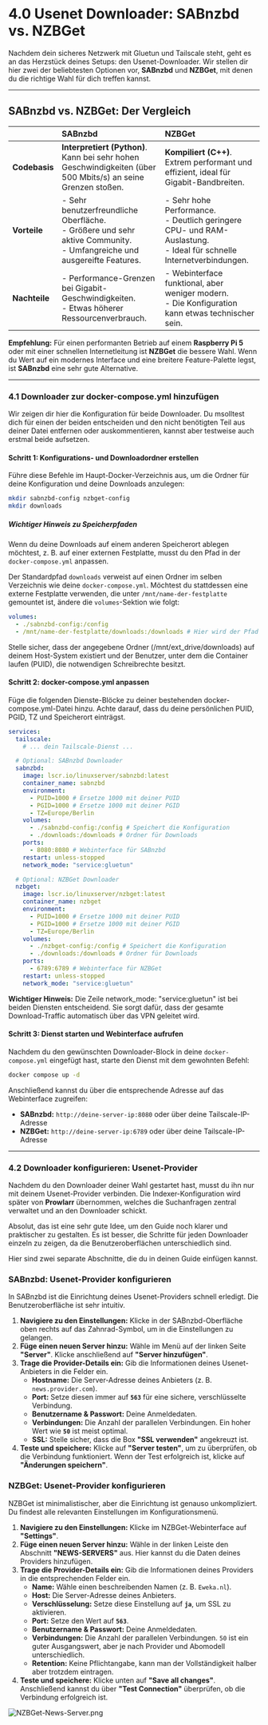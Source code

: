 # 4.0 Usenet Downloader: SABnzbd vs. NZBGet

Nachdem dein sicheres Netzwerk mit Gluetun und Tailscale steht, geht es an das Herzstück deines Setups: den Usenet-Downloader. Wir stellen dir hier zwei der beliebtesten Optionen vor, **SABnzbd** und **NZBGet**, mit denen du die richtige Wahl für dich treffen kannst.

---

## SABnzbd vs. NZBGet: Der Vergleich

| | SABnzbd | NZBGet |
| :--- | :--- | :--- |
| **Codebasis** | **Interpretiert (Python)**. Kann bei sehr hohen Geschwindigkeiten (über 500 Mbits/s) an seine Grenzen stoßen. | **Kompiliert (C++)**. Extrem performant und effizient, ideal für Gigabit-Bandbreiten. |
| **Vorteile** | - Sehr benutzerfreundliche Oberfläche.  <br>- Größere und sehr aktive Community.  <br>- Umfangreiche und ausgereifte Features. | - Sehr hohe Performance.  <br>- Deutlich geringere CPU- und RAM-Auslastung.  <br>- Ideal für schnelle Internetverbindungen. |
| **Nachteile** | - Performance-Grenzen bei Gigabit-Geschwindigkeiten.  <br>- Etwas höherer Ressourcenverbrauch. | - Webinterface funktional, aber weniger modern.  <br>- Die Konfiguration kann etwas technischer sein. |

**Empfehlung:** Für einen performanten Betrieb auf einem **Raspberry Pi 5** oder mit einer schnellen Internetleitung ist **NZBGet** die bessere Wahl. Wenn du Wert auf ein modernes Interface und eine breitere Feature-Palette legst, ist **SABnzbd** eine sehr gute Alternative.

---

### 4.1 Downloader zur docker-compose.yml hinzufügen

Wir zeigen dir hier die Konfiguration für beide Downloader. Du msolltest dich für einen der beiden entscheiden und den nicht benötigten Teil aus deiner Datei entfernen oder auskommentieren, kannst aber testweise auch erstmal beide aufsetzen.

#### Schritt 1: Konfigurations- und Downloadordner erstellen

Führe diese Befehle im Haupt-Docker-Verzeichnis aus, um die Ordner für deine Konfiguration und deine Downloads anzulegen:

```bash
mkdir sabnzbd-config nzbget-config
mkdir downloads
```

##### Wichtiger Hinweis zu Speicherpfaden

Wenn du deine Downloads auf einem anderen Speicherort ablegen möchtest, z. B. auf einer externen Festplatte, musst du den Pfad in der `docker-compose.yml` anpassen.

Der Standardpfad `downloads` verweist auf einen Ordner im selben Verzeichnis wie deine `docker-compose.yml`. Möchtest du stattdessen eine externe Festplatte verwenden, die unter `/mnt/name-der-festplatte` gemountet ist, ändere die `volumes`-Sektion wie folgt:

```yaml
volumes:
  - ./sabnzbd-config:/config 
  - /mnt/name-der-festplatte/downloads:/downloads # Hier wird der Pfad angepasst
```

  Stelle sicher, dass der angegebene Ordner (/mnt/ext_drive/downloads) auf deinem Host-System existiert und der Benutzer, unter dem die Container laufen (PUID), die notwendigen Schreibrechte besitzt.

#### Schritt 2: docker-compose.yml anpassen

Füge die folgenden Dienste-Blöcke zu deiner bestehenden docker-compose.yml-Datei hinzu. Achte darauf, dass du deine persönlichen PUID, PGID, TZ und Speicherort einträgst.

```yaml
services:
  tailscale:
    # ... dein Tailscale-Dienst ...

  # Optional: SABnzbd Downloader
  sabnzbd:
    image: lscr.io/linuxserver/sabnzbd:latest
    container_name: sabnzbd
    environment:
      - PUID=1000 # Ersetze 1000 mit deiner PUID
      - PGID=1000 # Ersetze 1000 mit deiner PGID
      - TZ=Europe/Berlin
    volumes:
      - ./sabnzbd-config:/config # Speichert die Konfiguration
      - ./downloads:/downloads # Ordner für Downloads
    ports:
      - 8080:8080 # Webinterface für SABnzbd
    restart: unless-stopped
    network_mode: "service:gluetun"

  # Optional: NZBGet Downloader
  nzbget:
    image: lscr.io/linuxserver/nzbget:latest
    container_name: nzbget
    environment:
      - PUID=1000 # Ersetze 1000 mit deiner PUID
      - PGID=1000 # Ersetze 1000 mit deiner PGID
      - TZ=Europe/Berlin
    volumes:
      - ./nzbget-config:/config # Speichert die Konfiguration
      - ./downloads:/downloads # Ordner für Downloads
    ports:
      - 6789:6789 # Webinterface für NZBGet
    restart: unless-stopped
    network_mode: "service:gluetun"
```

**Wichtiger Hinweis:** Die Zeile network_mode: "service:gluetun" ist bei beiden Diensten entscheidend. Sie sorgt dafür, dass der gesamte Download-Traffic automatisch über das VPN geleitet wird.

#### Schritt 3: Dienst starten und Webinterface aufrufen

Nachdem du den gewünschten Downloader-Block in deine `docker-compose.yml` eingefügt hast, starte den Dienst mit dem gewohnten Befehl:

```bash
docker compose up -d
```

Anschließend kannst du über die entsprechende Adresse auf das Webinterface zugreifen:

* **SABnzbd:** `http://deine-server-ip:8080` oder über deine Tailscale-IP-Adresse
* **NZBGet:** `http://deine-server-ip:6789` oder über deine Tailscale-IP-Adresse

---

### 4.2 Downloader konfigurieren: Usenet-Provider

Nachdem du den Downloader deiner Wahl gestartet hast, musst du ihn nur mit deinem Usenet-Provider verbinden. Die Indexer-Konfiguration wird später von **Prowlarr** übernommen, welches die Suchanfragen zentral verwaltet und an den Downloader schickt.

Absolut, das ist eine sehr gute Idee, um den Guide noch klarer und praktischer zu gestalten. Es ist besser, die Schritte für jeden Downloader einzeln zu zeigen, da die Benutzeroberflächen unterschiedlich sind.

Hier sind zwei separate Abschnitte, die du in deinen Guide einfügen kannst.

### SABnzbd: Usenet-Provider konfigurieren

In SABnzbd ist die Einrichtung deines Usenet-Providers schnell erledigt. Die Benutzeroberfläche ist sehr intuitiv.

1. **Navigiere zu den Einstellungen:** Klicke in der SABnzbd-Oberfläche oben rechts auf das Zahnrad-Symbol, um in die Einstellungen zu gelangen.
2. **Füge einen neuen Server hinzu:** Wähle im Menü auf der linken Seite **"Server"**. Klicke anschließend auf **"Server hinzufügen"**.
3. **Trage die Provider-Details ein:** Gib die Informationen deines Usenet-Anbieters in die Felder ein.
    * **Hostname:** Die Server-Adresse deines Anbieters (z. B. `news.provider.com`).
    * **Port:** Setze diesen immer auf **`563`** für eine sichere, verschlüsselte Verbindung.
    * **Benutzername & Passwort:** Deine Anmeldedaten.
    * **Verbindungen:** Die Anzahl der parallelen Verbindungen. Ein hoher Wert wie **`50`** ist meist optimal.
    * **SSL:** Stelle sicher, dass die Box **"SSL verwenden"** angekreuzt ist.
4. **Teste und speichere:** Klicke auf **"Server testen"**, um zu überprüfen, ob die Verbindung funktioniert. Wenn der Test erfolgreich ist, klicke auf **"Änderungen speichern"**.

### NZBGet: Usenet-Provider konfigurieren

NZBGet ist minimalistischer, aber die Einrichtung ist genauso unkompliziert. Du findest alle relevanten Einstellungen im Konfigurationsmenü.

1. **Navigiere zu den Einstellungen:** Klicke im NZBGet-Webinterface auf **"Settings"**.
2. **Füge einen neuen Server hinzu:** Wähle in der linken Leiste den Abschnitt **"NEWS-SERVERS"** aus. Hier kannst du die Daten deines Providers hinzufügen.
3. **Trage die Provider-Details ein:** Gib die Informationen deines Providers in die entsprechenden Felder ein.
    * **Name:** Wähle einen beschreibenden Namen (z. B. `Eweka.nl`).
    * **Host:** Die Server-Adresse deines Anbieters.
    * **Verschlüsselung:** Setze diese Einstellung auf **`ja`**, um SSL zu aktivieren.
    * **Port:** Setze den Wert auf **`563`**.
    * **Benutzername & Passwort:** Deine Anmeldedaten.
    * **Verbindungen:** Die Anzahl der parallelen Verbindungen. `50` ist ein guter Ausgangswert, aber je nach Provider und Abomodell unterschiedlich.
    * **Retention:** Keine Pflichtangabe, kann man der Vollständigkeit halber aber trotzdem eintragen.
4. **Teste und speichere:** Klicke unten auf **"Save all changes"**. Anschließend kannst du über **"Test Connection"** überprüfen, ob die Verbindung erfolgreich ist.

![NZBGet-News-Server.png](nzbget-news-server.png)
